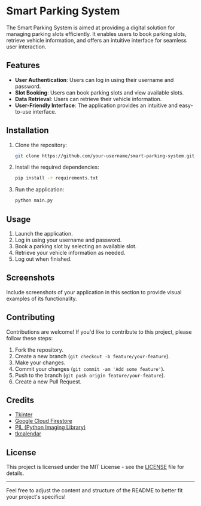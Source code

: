 
# Smart Parking System

The Smart Parking System is aimed at providing a digital solution for managing parking slots efficiently. It enables users to book parking slots, retrieve vehicle information, and offers an intuitive interface for seamless user interaction.

## Features

- **User Authentication**: Users can log in using their username and password.
- **Slot Booking**: Users can book parking slots and view available slots.
- **Data Retrieval**: Users can retrieve their vehicle information.
- **User-Friendly Interface**: The application provides an intuitive and easy-to-use interface.

## Installation

1. Clone the repository:

    ```bash
    git clone https://github.com/your-username/smart-parking-system.git
    ```

2. Install the required dependencies:

    ```bash
    pip install -r requirements.txt
    ```

3. Run the application:

    ```bash
    python main.py
    ```

## Usage

1. Launch the application.
2. Log in using your username and password.
3. Book a parking slot by selecting an available slot.
4. Retrieve your vehicle information as needed.
5. Log out when finished.

## Screenshots

Include screenshots of your application in this section to provide visual examples of its functionality.

## Contributing

Contributions are welcome! If you'd like to contribute to this project, please follow these steps:

1. Fork the repository.
2. Create a new branch (`git checkout -b feature/your-feature`).
3. Make your changes.
4. Commit your changes (`git commit -am 'Add some feature'`).
5. Push to the branch (`git push origin feature/your-feature`).
6. Create a new Pull Request.

## Credits

- [Tkinter](https://docs.python.org/3/library/tkinter.html)
- [Google Cloud Firestore](https://cloud.google.com/firestore)
- [PIL (Python Imaging Library)](https://pillow.readthedocs.io/en/stable/)
- [tkcalendar](https://pypi.org/project/tkcalendar/)

## License

This project is licensed under the MIT License - see the [LICENSE](LICENSE) file for details.

---

Feel free to adjust the content and structure of the README to better fit your project's specifics!
